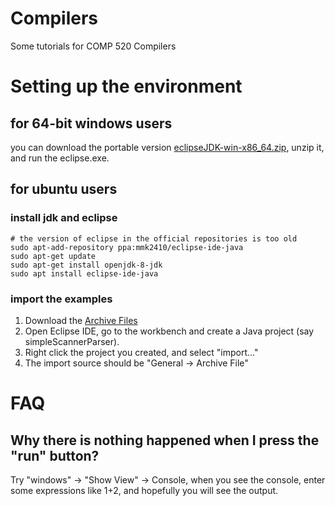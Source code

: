 # Compilers
Some tutorials for COMP 520 Compilers

# Setting up the environment

## for 64-bit windows users
you can download the portable version [eclipseJDK-win-x86_64.zip](https://github.com/qzane/Compilers/releases/download/20190109/eclipseJDK-win-x86_64.zip), unzip it, and run the eclipse.exe.

## for ubuntu users
### install jdk and eclipse
```
# the version of eclipse in the official repositories is too old
sudo apt-add-repository ppa:mmk2410/eclipse-ide-java 
sudo apt-get update
sudo apt-get install openjdk-8-jdk
sudo apt install eclipse-ide-java
```
### import the examples
1. Download the [Archive Files](http://www.cs.unc.edu/~prins/Classes/520/)
2. Open Eclipse IDE, go to the workbench and create a Java project (say simpleScannerParser).
3. Right click the project you created, and select "import..." 
4. The import source should be "General -> Archive File"

# FAQ
## Why there is nothing happened when I press the "run" button?
Try "windows" -> "Show View" -> Console, when you see the console, enter some expressions like 1+2, and hopefully you will see the output.
